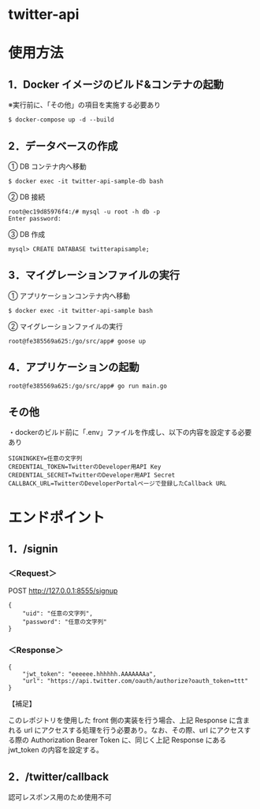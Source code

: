 # twitter-api

# 使用方法

## 1．Docker イメージのビルド&コンテナの起動

※実行前に、「その他」の項目を実施する必要あり

```
$ docker-compose up -d --build
```

## 2．データベースの作成

① DB コンテナ内へ移動

```
$ docker exec -it twitter-api-sample-db bash
```

② DB 接続

```
root@ec19d85976f4:/# mysql -u root -h db -p
Enter password:
```

③ DB 作成

```
mysql> CREATE DATABASE twitterapisample;
```

## 3．マイグレーションファイルの実行

① アプリケーションコンテナ内へ移動

```
$ docker exec -it twitter-api-sample bash
```

② マイグレーションファイルの実行

```
root@fe385569a625:/go/src/app# goose up
```

## 4．アプリケーションの起動

```
root@fe385569a625:/go/src/app# go run main.go
```

## その他

・dockerのビルド前に「.env」ファイルを作成し、以下の内容を設定する必要あり

```
SIGNINGKEY=任意の文字列
CREDENTIAL_TOKEN=TwitterのDeveloper用API Key
CREDENTIAL_SECRET=TwitterのDeveloper用API Secret
CALLBACK_URL=TwitterのDeveloperPortalページで登録したCallback URL

```


# エンドポイント

## 1．/signin
### ＜Request＞

POST http://127.0.0.1:8555/signup

```
{
    "uid": "任意の文字列",
    "password": "任意の文字列" 
}
```

### ＜Response＞

```
{
    "jwt_token": "eeeeee.hhhhhh.AAAAAAAa",
    "url": "https://api.twitter.com/oauth/authorize?oauth_token=ttt"
}
```

【補足】

このレポジトリを使用した front 側の実装を行う場合、上記 Response に含まれる url にアクセスする処理を行う必要あり。なお、その際、url にアクセスする際の Authorization Bearer Token に、同じく上記 Response にある jwt_token の内容を設定する。

## 2．/twitter/callback
認可レスポンス用のため使用不可